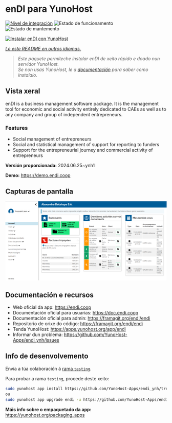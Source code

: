 <!--
NOTA: Este README foi creado automáticamente por <https://github.com/YunoHost/apps/tree/master/tools/readme_generator>
NON debe editarse manualmente.
-->

# enDI para YunoHost

[![Nivel de integración](https://dash.yunohost.org/integration/endi.svg)](https://ci-apps.yunohost.org/ci/apps/endi/) ![Estado de funcionamento](https://ci-apps.yunohost.org/ci/badges/endi.status.svg) ![Estado de mantemento](https://ci-apps.yunohost.org/ci/badges/endi.maintain.svg)

[![Instalar enDI con YunoHost](https://install-app.yunohost.org/install-with-yunohost.svg)](https://install-app.yunohost.org/?app=endi)

*[Le este README en outros idiomas.](./ALL_README.md)*

> *Este paquete permíteche instalar enDI de xeito rápido e doado nun servidor YunoHost.*  
> *Se non usas YunoHost, le a [documentación](https://yunohost.org/install) para saber como instalalo.*

## Vista xeral

enDI is a business management software package. It is the management tool for economic and social activity entirely dedicated to CAEs as well as to any company and group of independent entrepreneurs.

### Features

- Social management of entrepreneurs
- Social and statistical management of support for reporting to funders
- Support for the entrepreneurial journey and commercial activity of entrepreneurs


**Versión proporcionada:** 2024.06.25~ynh1

**Demo:** <https://demo.endi.coop>

## Capturas de pantalla

![Captura de pantalla de enDI](./doc/screenshots/accueil.png)

## Documentación e recursos

- Web oficial da app: <https://endi.coop>
- Documentación oficial para usuarias: <https://doc.endi.coop>
- Documentación oficial para admin: <https://framagit.org/endi/endi>
- Repositorio de orixe do código: <https://framagit.org/endi/endi>
- Tenda YunoHost: <https://apps.yunohost.org/app/endi>
- Informar dun problema: <https://github.com/YunoHost-Apps/endi_ynh/issues>

## Info de desenvolvemento

Envía a túa colaboración á [rama `testing`](https://github.com/YunoHost-Apps/endi_ynh/tree/testing).

Para probar a rama `testing`, procede deste xeito:

```bash
sudo yunohost app install https://github.com/YunoHost-Apps/endi_ynh/tree/testing --debug
ou
sudo yunohost app upgrade endi -u https://github.com/YunoHost-Apps/endi_ynh/tree/testing --debug
```

**Máis info sobre o empaquetado da app:** <https://yunohost.org/packaging_apps>
